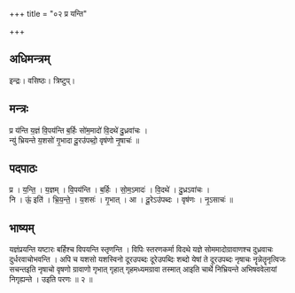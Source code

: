 +++
title = "०२ प्र यन्ति"

+++
## अधिमन्त्रम्
इन्द्रः। वसिष्ठः। त्रिष्टुप्।

## मन्त्रः
प्र य॑न्ति य॒ज्ञं वि॒पय॑न्ति ब॒र्हिः सो॑म॒मादो॑ वि॒दथे॑ दु॒ध्रवा॑चः ।  
न्यु॑ भ्रियन्ते य॒शसो॑ गृ॒भादा दू॒रउ॑पब्दो॒ वृष॑णो नृ॒षाचः॑ ॥

## पदपाठः
प्र । य॒न्ति॒ । य॒ज्ञम् । वि॒पय॑न्ति । ब॒र्हिः । सो॒म॒ऽमादः॑ । वि॒दथे॑ । दु॒ध्रऽवा॑चः ।  
नि । ऊं॒ इति॑ । भ्रि॒य॒न्ते॒ । य॒शसः॑ । गृ॒भात् । आ । दू॒रेऽउ॑पब्दः । वृष॑णः । नृ॒ऽसाचः॑ ॥

## भाष्यम्
यज्ञंप्रयन्ति यष्टारः बर्हिश्च विपयन्ति स्तृणन्ति । विपिः स्तरणकर्मा विदथे यज्ञे सोममादोग्रावाणश्च दुध्रवाचः दुर्धरवाचोभवन्ति । अपि च यशसो यशस्विनो दूरउपब्दः दूरेउपब्दिः शब्दो येषां ते दूरउपब्दः नृषाचः नॄन्नेतॄनृत्विजः सचन्तइति नृषाचो वृषणो ग्रावाणो गृभात् गृहात् गृहमध्यमग्रावा तस्मात् आइति चार्थे निभ्रियन्ते अभिषववेलायां निगृह्यन्ते । उइति परणः ॥ २ ॥